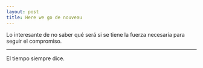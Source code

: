 ```yaml
---
layout: post
title: Here we go de nouveau
---
```


Lo interesante de no saber qué será si se tiene la fuerza necesaria para seguir el compromiso.

-----

El tiempo siempre dice.